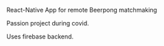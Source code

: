 React-Native App for remote Beerpong matchmaking

Passion project during covid. 

Uses firebase backend.
